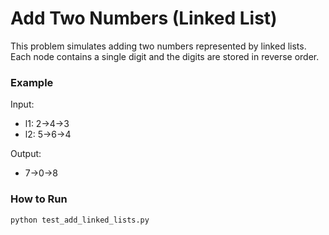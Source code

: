 # Add Two Numbers (Linked List)

This problem simulates adding two numbers represented by linked lists. Each node contains a single digit and the digits are stored in reverse order.

### Example

Input:
- l1: 2->4->3
- l2: 5->6->4

Output:
- 7->0->8

### How to Run

```
python test_add_linked_lists.py
```

